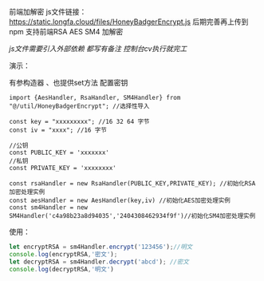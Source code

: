 前端加解密 js文件链接：https://static.longfa.cloud/files/HoneyBadgerEncrypt.js 后期完善再上传到npm
支持前端RSA AES SM4 加解密

*js文件需要引入外部依赖 都写有备注 控制台cv执行就完工*

演示：

有参构造器 、也提供set方法 配置密钥

```vue
import {AesHandler, RsaHandler, SM4Handler} from "@/util/HoneyBadgerEncrypt"; //选择性导入

const key = "xxxxxxxxx"; //16 32 64 字节
const iv = "xxxx"; //16 字节

//公钥
const PUBLIC_KEY = 'xxxxxxx'
//私钥
const PRIVATE_KEY = 'xxxxxxxx'

const rsaHandler = new RsaHandler(PUBLIC_KEY,PRIVATE_KEY); //初始化RSA加密处理实例
const aesHandler = new AesHandler(key,iv) //初始化AES加密处理实例
const sm4Handler = new SM4Handler('c4a98b23a8d94035','2404308462934f9f')//初始化SM4加密处理实例
```

使用：

```js
let encryptRSA = sm4Handler.encrypt('123456');//明文
console.log(encryptRSA,'密文');
let decryptRSA = sm4Handler.decrypt('abcd'); //密文
console.log(decryptRSA,'明文')
```

